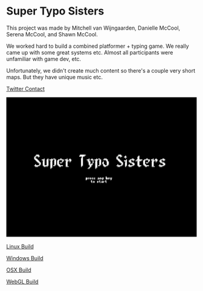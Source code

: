 # Super Typo Sisters

This project was made by Mitchell van Wijngaarden, Danielle McCool, Serena McCool, and Shawn McCool.

We worked hard to build a combined platformer + typing game. We really came up with some great systems etc. Almost all participants were unfamiliar with game dev, etc. 

Unfortunately, we didn't create much content so there's a couple very short maps. But they have unique music etc.

[Twitter Contact](https://twitter.com/ShawnMcCool)

![Super Typo Sisters Screenshot](https://raw.githubusercontent.com/ShawnMcCool/super-typo-sisters-releases/master/screenshot.png)

[Linux Build](https://github.com/ShawnMcCool/super-typo-sisters-releases/raw/master/Super%20Typo%20Sisters%20Linux.zip)

[Windows Build](https://github.com/ShawnMcCool/super-typo-sisters-releases/raw/master/Super%20Typo%20Sisters%20Windows.zip)

[OSX Build](https://github.com/ShawnMcCool/super-typo-sisters-releases/raw/master/Super%20Typo%20Sisters%20Mac.zip)

[WebGL Build]()

